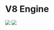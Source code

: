 
# V8 Engine

<p align="justify">
    <img src="https://img.shields.io/badge/Swift-6-orange.svg" />
    <img src="https://img.shields.io/badge/Platforms-iOS%20%7C%20watchOS-blue.svg?style=flat" />
</p>
